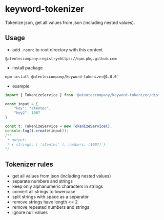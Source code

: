 # keyword-tokenizer

Tokenize json, get all values from json (including nested values).

## Usage
- add `.npmrc` to root directory with this content
```
@atenteccompany:registry=https://npm.pkg.github.com
```

- install package
```bash
npm install @atenteccompany/keyword-tokenizer@1.0.0`
```

- example
```typescript
import { TokenizeService } from '@atenteccompany/keyword-tokenizer/dist'

const input = {
    "key": "atentec",
    "key2": 1007
}

const t: TokenizeService = new TokenizeService();
console.log(t.create(input));
/**
 * output: 
 * { strings: [ 'atentec' ], numbers: [1007] }
*/
```

## Tokenizer rules

- get all values from json (including nested values)
- separate numbers and strings
- keep only alphanumeric characters in strings
- convert all strings to lowercase
- split strings with space as a separator
- remove strings have length <= 2
- remove repeated numbers and strings
- ignore null values
